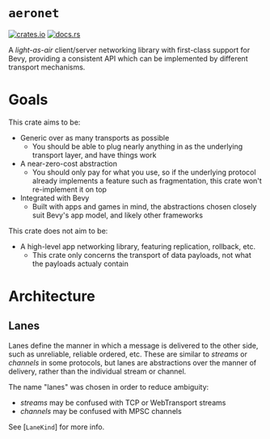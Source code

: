 # `aeronet`

[![crates.io](https://img.shields.io/crates/v/aeronet.svg)](https://crates.io/crates/aeronet)
[![docs.rs](https://img.shields.io/docsrs/aeronet)](https://docs.rs/aeronet)

A *light-as-air* client/server networking library with first-class support for Bevy, providing a
consistent API which can be implemented by different transport mechanisms.

# Goals

This crate aims to be:
* Generic over as many transports as possible
  * You should be able to plug nearly anything in as the underlying transport layer, and have things
    work
* A near-zero-cost abstraction
  * You should only pay for what you use, so if the underlying protocol already implements a feature
    such as fragmentation, this crate won't re-implement it on top
* Integrated with Bevy
  * Built with apps and games in mind, the abstractions chosen closely suit Bevy's app model, and
    likely other frameworks

This crate does not aim to be:
* A high-level app networking library, featuring replication, rollback, etc.
  * This crate only concerns the transport of data payloads, not what the payloads actualy contain

# Architecture

## Lanes

Lanes define the manner in which a message is delivered to the other side, such as unreliable,
reliable ordered, etc. These are similar to *streams* or *channels* in some protocols, but lanes are
abstractions over the manner of delivery, rather than the individual stream or channel.

The name "lanes" was chosen in order to reduce ambiguity:
* *streams* may be confused with TCP or WebTransport streams
* *channels* may be confused with MPSC channels

See [`LaneKind`] for more info.
